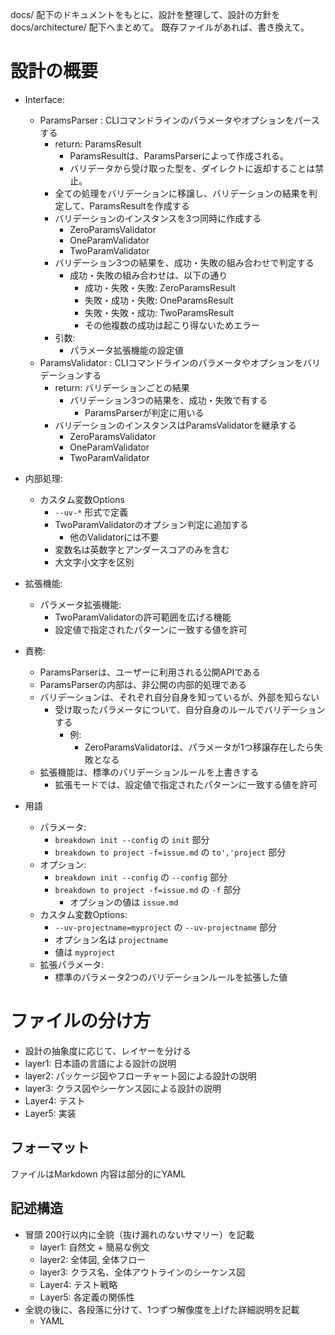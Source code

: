 docs/ 配下のドキュメントをもとに、設計を整理して、設計の方針を docs/architecture/ 配下へまとめて。
既存ファイルがあれば、書き換えて。

# 設計の概要

- Interface:
  - ParamsParser : CLIコマンドラインのパラメータやオプションをパースする
    - return: ParamsResult
      - ParamsResultは、ParamsParserによって作成される。
      - バリデータから受け取った型を、ダイレクトに返却することは禁止。
    - 全ての処理をバリデーションに移譲し、バリデーションの結果を判定して、ParamsResultを作成する
    - バリデーションのインスタンスを3つ同時に作成する
      - ZeroParamsValidator
      - OneParamValidator
      - TwoParamValidator
    - バリデーション3つの結果を、成功・失敗の組み合わせで判定する
      - 成功・失敗の組み合わせは、以下の通り
        - 成功・失敗・失敗: ZeroParamsResult
        - 失敗・成功・失敗: OneParamsResult
        - 失敗・失敗・成功: TwoParamsResult
        - その他複数の成功は起こり得ないためエラー
    - 引数:
      - パラメータ拡張機能の設定値
  - ParamsValidator : CLIコマンドラインのパラメータやオプションをバリデーションする
    - return: バリデーションごとの結果
      - バリデーション3つの結果を、成功・失敗で有する
        - ParamsParserが判定に用いる
    - バリデーションのインスタンスはParamsValidatorを継承する
      - ZeroParamsValidator
      - OneParamValidator
      - TwoParamValidator
- 内部処理:
  - カスタム変数Options
    - `--uv-*` 形式で定義
    - TwoParamValidatorのオプション判定に追加する
      - 他のValidatorには不要
    - 変数名は英数字とアンダースコアのみを含む
    - 大文字小文字を区別
- 拡張機能:
  - パラメータ拡張機能:
    - TwoParamValidatorの許可範囲を広げる機能
    - 設定値で指定されたパターンに一致する値を許可
- 責務: 
  - ParamsParserは、ユーザーに利用される公開APIである
  - ParamsParserの内部は、非公開の内部的処理である
  - バリデーションは、それぞれ自分自身を知っているが、外部を知らない
    - 受け取ったパラメータについて、自分自身のルールでバリデーションする
      - 例:
        - ZeroParamsValidatorは、パラメータが1つ移譲存在したら失敗となる
  - 拡張機能は、標準のバリデーションルールを上書きする
    - 拡張モードでは、設定値で指定されたパターンに一致する値を許可

- 用語
  - パラメータ:
    - `breakdown init --config` の `init` 部分
    - `breakdown to project -f=issue.md` の `to','project` 部分
  - オプション: 
    - `breakdown init --config` の `--config` 部分
    - `breakdown to project -f=issue.md` の `-f` 部分
      - オプションの値は `issue.md`
  - カスタム変数Options:
    - `--uv-projectname=myproject` の `--uv-projectname` 部分
    - オプション名は `projectname`
    - 値は `myproject`
  - 拡張パラメータ:
    - 標準のパラメータ2つのバリデーションルールを拡張した値

# ファイルの分け方

- 設計の抽象度に応じて、レイヤーを分ける
- layer1: 日本語の言語による設計の説明
- layer2: パッケージ図やフローチャート図による設計の説明
- layer3: クラス図やシーケンス図による設計の説明
- Layer4: テスト
- Layer5: 実装

## フォーマット
ファイルはMarkdown
内容は部分的にYAML

## 記述構造
- 冒頭 200行以内に全貌（抜け漏れのないサマリー）を記載
  - layer1: 自然文 + 簡易な例文
  - layer2: 全体図, 全体フロー
  - layer3: クラス名、全体アウトラインのシーケンス図
  - Layer4: テスト戦略
  - Layer5: 各定義の関係性
- 全貌の後に、各段落に分けて、1つずつ解像度を上げた詳細説明を記載
  - YAML


